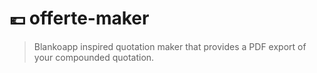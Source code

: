 # 💶 offerte-maker

> Blankoapp inspired quotation maker that provides a PDF export of your compounded quotation.
